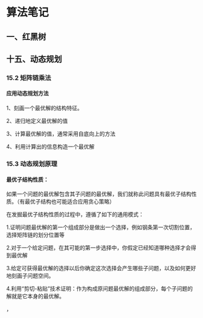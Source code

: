 # 算法笔记

## 一、红黑树

## 十五、动态规划

### 15.2 矩阵链乘法

#### 应用动态规划方法

1、刻画一个最优解的结构特征。

2、递归地定义最优解的值

3、计算最优解的值，通常采用自底向上的方法

4、利用计算出的信息构造一个最优解

### 15.3 动态规划原理

#### 最优子结构性质：

如果一个问题的最优解包含其子问题的最优解，我们就称此问题具有最优子结构性质。（有最优子结构也可能适合应用贪心策略）

在发掘最优子结构性质的过程中，遵循了如下的通用模式：

1.证明问题最优解的第一个组成部分是做出一个选择，例如钢条第一次切割位置，选择矩阵链的划分位置等

2.对于一个给定问题，在其可能的第一步选择中，你假定已经知道哪种选择才会得到最优解

3.给定可获得最优解的选择以后你确定这次选择会产生哪些子问题，以及如何更好地刻画子问题空间。

4.利用“剪切-粘贴”技术证明：作为构成原问题最优解的组成部分，每个子问题的解就是它本身的最优解。

，
